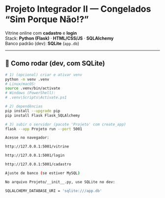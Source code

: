 # Projeto Integrador II — **Congelados “Sim Porque Não!?”**

Vitrine online com **cadastro** e **login**  
Stack: **Python (Flask)** · **HTML/CSS/JS** · **SQLAlchemy**  
Banco padrão (dev): **SQLite** (`app.db`)

---

## 🚀 Como rodar (dev, com SQLite)

```bash
# 1) (opcional) criar e ativar venv
python -m venv .venv
# Linux/macOS:
source .venv/bin/activate
# Windows (PowerShell):
# .venv\Scripts\Activate.ps1

# 2) dependências
pip install --upgrade pip
pip install Flask Flask_SQLAlchemy

# 3) subir o servidor (pacote 'Projeto' com create_app)
flask --app Projeto run --port 5001

Acesse no navegador:

http://127.0.0.1:5001/vitrine

http://127.0.0.1:5001/login

http://127.0.0.1:5001/cadastro

Ajuste de banco (se estiver MySQL)

No arquivo Projeto/__init__.py, use SQLite no dev:

SQLALCHEMY_DATABASE_URI = 'sqlite:///app.db'
